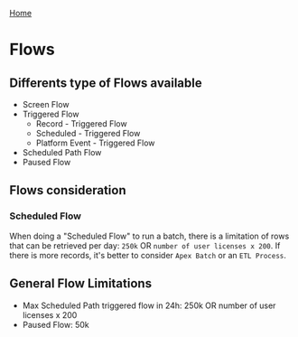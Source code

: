 [Home](../../README.md)
# Flows

## Differents type of Flows available
- Screen Flow
- Triggered Flow
    - Record - Triggered Flow
    - Scheduled - Triggered Flow
    - Platform Event - Triggered Flow
- Scheduled Path Flow
- Paused Flow


## Flows consideration
### Scheduled Flow
When doing a "Scheduled Flow" to run a batch, there is a limitation of rows that can be retrieved per day: `250k` OR `number of user licenses x 200`.
If there is more records, it's better to consider `Apex Batch` or an `ETL Process`.


## General Flow Limitations
 
- Max Scheduled Path triggered flow in 24h:  250k OR number of user licenses x 200
- Paused Flow: 50k